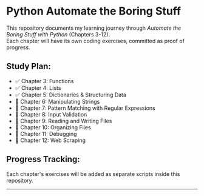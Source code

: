 # Python Automate the Boring Stuff

This repository documents my learning journey through *Automate the Boring Stuff with Python* (Chapters 3-12).  
Each chapter will have its own coding exercises, committed as proof of progress.  

## Study Plan:
- ✅ Chapter 3: Functions
- ✅ Chapter 4: Lists
- ✅ Chapter 5: Dictionaries & Structuring Data
- 🔲 Chapter 6: Manipulating Strings
- 🔲 Chapter 7: Pattern Matching with Regular Expressions
- 🔲 Chapter 8: Input Validation
- 🔲 Chapter 9: Reading and Writing Files
- 🔲 Chapter 10: Organizing Files
- 🔲 Chapter 11: Debugging
- 🔲 Chapter 12: Web Scraping

## Progress Tracking:
Each chapter's exercises will be added as separate scripts inside this repository.

---


